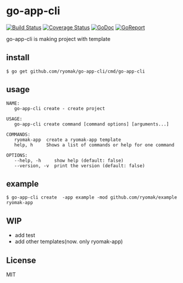 # go-app-cli
[![Build Status](https://github.com/ryomak/go-app-cli/workflows/go/badge.svg)](https://github.com/ryomak/go-app-cli/actions?workflow=Test)
[![Coverage Status](https://coveralls.io/repos/github/ryomak/go-app-cli/badge.svg?branch=master)](https://coveralls.io/github/ryomak/go-app-cli?branch=master)
[![GoDoc](https://godoc.org/github.com/ryomak/go-app-cli?status.svg)](https://godoc.org/github.com/ryomak/go-app-cli)
[![GoReport](https://goreportcard.com/badge/github.com/ryomak/go-app-cli)](https://goreportcard.com/report/github.com/ryomak/go-app-cli)

go-app-cli is making project with template


## install

```
$ go get github.com/ryomak/go-app-cli/cmd/go-app-cli
```

## usage

```
NAME:
   go-app-cli create - create project

USAGE:
   go-app-cli create command [command options] [arguments...]

COMMANDS:
   ryomak-app  create a ryomak-app template
   help, h     Shows a list of commands or help for one command

OPTIONS:
   --help, -h     show help (default: false)
   --version, -v  print the version (default: false)
```

## example

```
$ go-app-cli create  -app example -mod github.com/ryomak/example ryomak-app
```

## WIP
- add test
- add other templates(now. only ryomak-app)

## License
MIT
